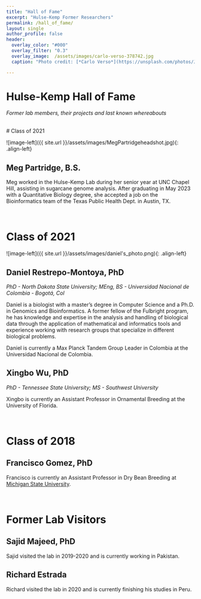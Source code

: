 ```yaml
---
title: "Hall of Fame"
excerpt: "Hulse-Kemp Former Researchers"
permalink: /hall_of_fame/
layout: single
author_profile: false
header:
  overlay_color: "#000"
  overlay_filter: "0.3"
  overlay_image:  /assets/images/carlo-verso-378742.jpg
  caption: "Photo credit: [*Carlo Verso*](https://unsplash.com/photos/Jc-4LqyuSno)"

---
```


# Hulse-Kemp Hall of Fame
_Former lab members, their projects and last known whereabouts_

<br>
# Class of 2021

![image-left]({{ site.url }}/assets/images/MegPartridgeheadshot.jpg){: .align-left}
## Meg Partridge, B.S.

Meg worked in the Hulse-Kemp Lab during her senior year at UNC Chapel Hill, assisting in sugarcane genome analysis. After graduating in May 2023 with a Quantitative Biology degree, she accepted a job on the Bioinformatics team of the Texas Public Health Dept. in Austin, TX.

<br>

# Class of 2021

![image-left]({{ site.url }}/assets/images/daniel's_photo.png){: .align-left}
## Daniel Restrepo-Montoya, PhD
_PhD - North Dakota State University; MEng, BS - Universidad Nacional de Colombia - Bogotá, Col_

Daniel is a biologist with a master’s degree in Computer Science and a Ph.D. in Genomics and Bioinformatics. A former fellow of the Fulbright program, he has knowledge and expertise in the analysis and handling of biological data through the application of mathematical and informatics tools and experience working with research groups that specialize in different biological problems.

Daniel is currently a Max Planck Tandem Group Leader in Colombia at the Universidad Nacional de Colombia.

## Xingbo Wu, PhD
_PhD - Tennessee State University; MS - Southwest University_

Xingbo is currently an Assistant Professor in Ornamental Breeding at the University of Florida.

<br> 

# Class of 2018

## Francisco Gomez, PhD

Francisco is currently an Assistant Professor in Dry Bean Breeding at [Michigan State University](https://www.canr.msu.edu/people/francisco-gomez).

<br>

# Former Lab Visitors
## Sajid Majeed, PhD
Sajid visited the lab in 2019-2020 and is currently working in Pakistan.

## Richard Estrada
Richard visited the lab in 2020 and is currently finishing his studies in Peru.

